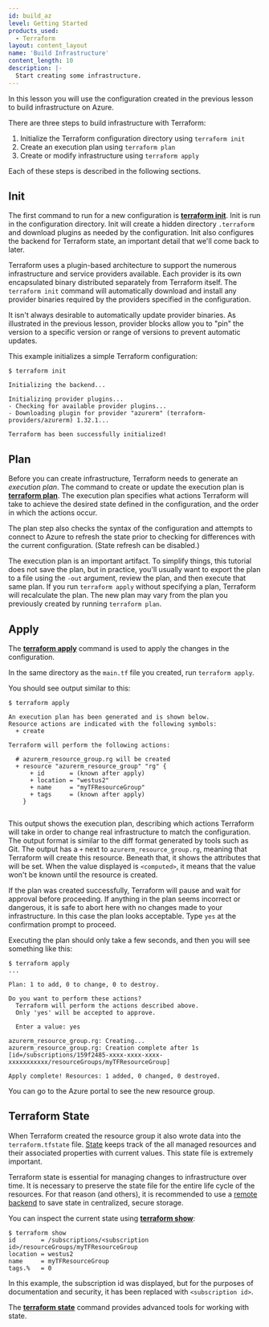 ```yaml
---
id: build_az
level: Getting Started
products_used:
  - Terraform
layout: content_layout
name: 'Build Infrastructure'
content_length: 10
description: |-
  Start creating some infrastructure.
---
```


In this lesson you will use the configuration created in the previous lesson to build infrastructure on Azure.

There are three steps to build infrastructure with Terraform:

1. Initialize the Terraform configuration directory using `terraform init`
2. Create an execution plan using `terraform plan`
3. Create or modify infrastructure using `terraform apply`

Each of these steps is described in the following sections.

## Init

The first command to run for a new configuration is [**terraform init**](https://www.terraform.io/docs/commands/init.html). Init is run in the configuration directory. Init will create a hidden directory `.terraform` and download plugins as needed by the configuration. Init also configures the backend for Terraform state, an important detail that we'll come back to later. 

Terraform uses a plugin-based architecture to support the numerous infrastructure and service providers available. Each provider is its own encapsulated binary distributed separately from Terraform itself. The `terraform init` command will automatically download and install any provider binaries required by the providers specified in the configuration.

It isn't always desirable to automatically update provider binaries. As illustrated in the previous lesson, provider blocks allow you to "pin" the version to a specific version or range of versions to prevent automatic updates.  

This example initializes a simple Terraform configuration:

```shell
$ terraform init

Initializing the backend...

Initializing provider plugins...
- Checking for available provider plugins...
- Downloading plugin for provider "azurerm" (terraform-providers/azurerm) 1.32.1...

Terraform has been successfully initialized!
```

## Plan

Before you can create infrastructure, Terraform needs to generate an _execution plan_. The command to create or update the execution plan is [**terraform plan**](https://www.terraform.io/docs/commands/plan.html). The execution plan specifies what actions Terraform will take to achieve the desired state defined in the configuration, and the order in which the actions occur. 

The plan step also checks the syntax of the configuration and attempts to connect to Azure to refresh the state prior to checking for differences with the current configuration. (State refresh can be disabled.)

The execution plan is an important artifact. To simplify things, this tutorial does not save the plan, but in practice, you'll usually want to export the plan to a file using the `-out` argument, review the plan, and then execute that same plan. If you run `terraform apply` without specifying a plan, Terraform will recalculate the plan. The new plan may vary from the plan you previously created by running `terraform plan`.

## Apply

The [**terraform apply**](https://www.terraform.io/docs/commands/apply.html) command is used to apply the changes in the configuration. 

In the same directory as the `main.tf` file you created, run
`terraform apply`.

You should see output similar to this:

```shell
$ terraform apply

An execution plan has been generated and is shown below.
Resource actions are indicated with the following symbols:
  + create

Terraform will perform the following actions:

  # azurerm_resource_group.rg will be created
  + resource "azurerm_resource_group" "rg" {
      + id       = (known after apply)
      + location = "westus2"
      + name     = "myTFResourceGroup"
      + tags     = (known after apply)
    }


```

This output shows the execution plan, describing which actions Terraform
will take in order to change real infrastructure to match the configuration.
The output format is similar to the diff format generated by tools
such as Git. The output has a `+` next to `azurerm_resource_group.rg`,
meaning that Terraform will create this resource. Beneath that,
it shows the attributes that will be set. When the value displayed
is `<computed>`, it means that the value won't be known
until the resource is created.

If the plan was created successfully, Terraform will pause and wait for
approval before proceeding. If anything in the plan seems incorrect or
dangerous, it is safe to abort here with no changes made to your infrastructure.
In this case the plan looks acceptable. Type `yes` at the confirmation
prompt to proceed.

Executing the plan should only take a few seconds, and then you will see something like this:

```shell
$ terraform apply
...

Plan: 1 to add, 0 to change, 0 to destroy.

Do you want to perform these actions?
  Terraform will perform the actions described above.
  Only 'yes' will be accepted to approve.

  Enter a value: yes

azurerm_resource_group.rg: Creating...
azurerm_resource_group.rg: Creation complete after 1s [id=/subscriptions/159f2485-xxxx-xxxx-xxxx-xxxxxxxxxxx/resourceGroups/myTFResourceGroup]

Apply complete! Resources: 1 added, 0 changed, 0 destroyed.
```

You can go to the Azure portal to see the new resource group.

## Terraform State

When Terraform created the resource group it also wrote data into the `terraform.tfstate` file. [State](https://www.terraform.io/docs/state/index.html) keeps track of the all managed resources and their associated properties with current values. This state file is extremely important. 

Terraform state is essential for managing changes to infrastructure over time. It is necessary to preserve the state file for the entire life cycle of the resources. For that reason (and others), it is recommended to use a [remote backend](./remote.md) to save state in centralized, secure storage. 

You can inspect the current state using [**terraform show**](https://www.terraform.io/docs/commands/show.html):

```shell
$ terraform show
id       = /subscriptions/<subscription id>/resourceGroups/myTFResourceGroup
location = westus2
name     = myTFResourceGroup
tags.%   = 0

```

In this example, the subscription id was displayed, but for the purposes of documentation and security, it has been replaced with `<subscription id>`. 

The [**terraform state**](https://www.terraform.io/docs/commands/state/index.html) command provides advanced tools for working with state. 
